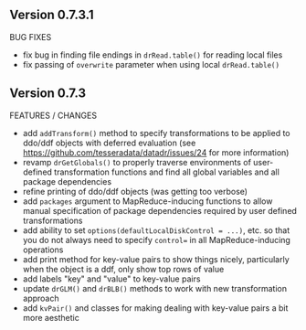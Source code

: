 Version 0.7.3.1
-------------------------------------------------------------------------------

BUG FIXES

- fix bug in finding file endings in `drRead.table()` for reading local files
- fix passing of `overwrite` parameter when using local `drRead.table()`

Version 0.7.3
-------------------------------------------------------------------------------

FEATURES / CHANGES

- add `addTransform()` method to specify transformations to be applied to 
  ddo/ddf objects with deferred evaluation (see 
  https://github.com/tesseradata/datadr/issues/24 for more information)
- revamp `drGetGlobals()` to properly traverse environments of user-defined 
  transformation functions and find all global variables and all package 
  dependencies
- refine printing of ddo/ddf objects (was getting too verbose)
- add `packages` argument to MapReduce-inducing functions to allow manual
  specification of package dependencies required by user defined 
  transformations
- add ability to set `options(defaultLocalDiskControl = ...)`, etc. so that you 
  do not always need to specify `control=` in all MapReduce-inducing operations
- add print method for key-value pairs to show things nicely, particularly
  when the object is a ddf, only show top rows of value
- add labels "key" and "value" to key-value pairs
- update `drGLM()` and `drBLB()` methods to work with new transformation 
  approach
- add `kvPair()` and classes for making dealing with key-value pairs a bit more 
  aesthetic
